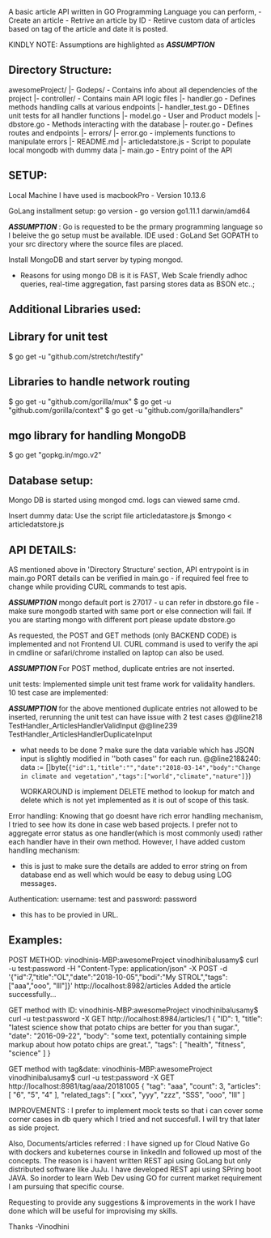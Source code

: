 A basic article API written in GO Programming Language
you can perform,
    - Create an article
    - Retrive an article by ID
    - Retirve custom data of articles based on tag of the article and date it is posted.

KINDLY NOTE: Assumptions are highlighted as ***ASSUMPTION***

Directory Structure:
--------------------
awesomeProject/
    |- Godeps/             - Contains info about all dependencies of the project
    |- controller/              - Contains main API logic files
        |- handler.go      - Defines methods handling calls at various endpoints
        |- handler_test.go - DEfines unit tests for all handler functions
        |- model.go        - User and Product models
        |- dbstore.go      - Methods interacting with the database
        |- router.go       - Defines routes and endpoints
    |- errors/
        |- error.go        - implements functions to manipulate errors
    |- README.md
    |- articledatstore.js  - Script to populate local mongodb with dummy data
    |- main.go             - Entry point of the API



SETUP:
------
Local Machine I have used is macbookPro - Version 10.13.6

GoLang installment setup:
go version - go version go1.11.1 darwin/amd64

***ASSUMPTION*** : Go is requested to be the prmary programming language so I beleive the go setup must be available.
IDE used : GoLand
Set GOPATH to your src directory where the source files are placed.

Install MongoDB and start server by typing mongod.
* Reasons for using mongo DB is it is FAST, Web Scale friendly adhoc queries, real-time aggregation, fast parsing stores data as BSON etc..;


Additional Libraries used:
--------------------------
## Library for unit test
$ go get -u "github.com/stretchr/testify"

## Libraries to handle network routing
$ go get -u "github.com/gorilla/mux"
$ go get -u "github.com/gorilla/context"
$ go get -u "github.com/gorilla/handlers"

## mgo library for handling MongoDB
$ go get "gopkg.in/mgo.v2"


Database setup:
---------------
Mongo DB is started using mongod cmd.
logs can viewed same cmd.

Insert dummy data:
Use the script file articledatastore.js
$mongo < articledatstore.js


API DETAILS:
------------
AS mentioned above in 'Directory Structure' section, API entrypoint is in main.go
PORT details can be verified in main.go - if required feel free to change while providing CURL commands to test apis.

***ASSUMPTION***
mongo default port is 27017 - u can refer in dbstore.go file - make sure mongodb started with same port or else connection will fail.
If you are starting mongo with different port please update dbstore.go

As requested, the POST and GET methods (only BACKEND CODE) is implemented and not Frontend UI.
CURL command is used to verify the api in cmdline or safari/chrome installed on laptop can also be used.

***ASSUMPTION***
For POST method, duplicate entries are not inserted.

unit tests:
Implemented simple unit test frame work for validality handlers.
10 test case are implemented:

***ASSUMPTION***
for the above mentioned duplicate entries not allowed to be inserted, rerunning the unit test can have issue with 2 test cases
@@line218 TestHandler_ArticlesHandlerValidInput
@@line239 TestHandler_ArticlesHandlerDuplicateInput
  - what needs to be done ?
      make sure the data variable which has JSON input is slightly modified in ''both cases'' for each run.
      @@line218&240: data := []byte(`{"id":1,"title":"","date":"2018-03-14","body":"Change in climate and vegetation","tags":["world","climate","nature"]}`)

      WORKAROUND is implement DELETE method to lookup for match and delete which is not yet implemented as it is out of scope of this task.

Error handling:
Knowing that go doesnt have rich error handling mechanism, I tried to see how its done in case web based projects.
I prefer not to aggregate error status as one handler(which is most commonly used)  rather each handler have in their own method.
However, I have added custom handling mechanism:
  - this is just to make sure the details are added to error string on from database end as well which would be easy to debug using LOG messages.

Authentication:
username: test and password: password
 - this has to be provied in URL.

Examples:
--------
POST METHOD:
vinodhinis-MBP:awesomeProject vinodhinibalusamy$ curl -u test:password -H "Content-Type: application/json" -X POST -d '{"id":7,"title":"OL","date":"2018-10-05","bodi":"My STROL","tags":["aaa","ooo", "lll"]}' http://localhost:8982/articles
Added the article successfully...

GET method with ID:
vinodhinis-MBP:awesomeProject vinodhinibalusamy$ curl -u test:password -X GET http://localhost:8984/articles/1
{
  	"ID": 1,
  	"title": "latest science show that potato chips are better for you than sugar.",
  	"date": "2016-09-22",
  	"body": "some text, potentially containing simple markup about how potato chips are great.",
  	"tags": [
  		"health",
  		"fitness",
  		"science"
  	]
}

GET method with tag&date:
vinodhinis-MBP:awesomeProject vinodhinibalusamy$ curl -u test:password -X GET http://localhost:8981/tag/aaa/20181005
{
  	"tag": "aaa",
  	"count": 3,
  	"articles": [
  		"6",
  		"5",
  		"4"
  	],
  	"related_tags": [
  		"xxx",
  		"yyy",
  		"zzz",
  		"SSS",
  		"ooo",
  		"lll"
  	]

IMPROVEMENTS : I prefer to implement mock tests so that i can cover some corner cases in db query which I tried and not succesfull.
               I will try that later as side project.


Also, Documents/articles referred : I have signed up for Cloud Native Go with dockers and kubeternes course in linkedIn and followed up most of the concepts.
The reason is i havent written REST api using GoLang but only distributed software like JuJu.
I have developed REST api using SPring boot JAVA. So inorder to learn Web Dev using GO for current market requirement I am pursuing that specific course.

Requesting to provide any suggestions & improvements in the work I have done which will be useful for improvising my skills.

Thanks
-Vinodhini


